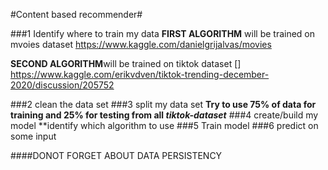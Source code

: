 #Content based recommender#

###1 Identify where to train my data
**FIRST ALGORITHM** will be trained on mvoies dataset
https://www.kaggle.com/danielgrijalvas/movies

**SECOND ALGORITHM**will be trained on tiktok dataset []
https://www.kaggle.com/erikvdven/tiktok-trending-december-2020/discussion/205752

###2 clean the data set
###3 split my data set
**Try to use 75% of data for training and 25% for testing from all _tiktok-dataset_**
###4 create/build my model
\*\*identify which algorithm to use
###5 Train model
###6 predict on some input

####DONOT FORGET ABOUT DATA PERSISTENCY
